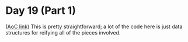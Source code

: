 # Day 19 (Part 1)
([AoC link](https://adventofcode.com/2023/day/19))
This is pretty straightforward; a lot of the code here is just data structures for reifying all of the pieces involved.
